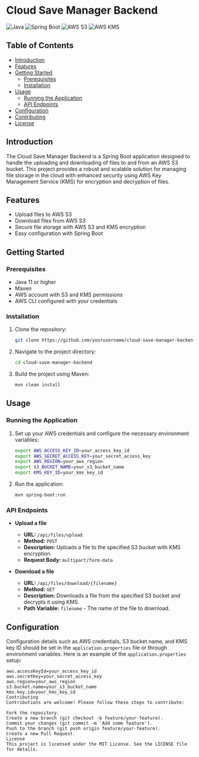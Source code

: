 # Cloud Save Manager Backend

![Java](https://img.shields.io/badge/Java-ED8B00?style=for-the-badge&logo=java&logoColor=white)
![Spring Boot](https://img.shields.io/badge/Spring_Boot-6DB33F?style=for-the-badge&logo=spring-boot&logoColor=white)
![AWS S3](https://img.shields.io/badge/AWS_S3-232F3E?style=for-the-badge&logo=amazon-aws&logoColor=white)
![AWS KMS](https://img.shields.io/badge/AWS_KMS-FF9900?style=for-the-badge&logo=amazon-aws&logoColor=white)

## Table of Contents
- [Introduction](#introduction)
- [Features](#features)
- [Getting Started](#getting-started)
  - [Prerequisites](#prerequisites)
  - [Installation](#installation)
- [Usage](#usage)
  - [Running the Application](#running-the-application)
  - [API Endpoints](#api-endpoints)
- [Configuration](#configuration)
- [Contributing](#contributing)
- [License](#license)

## Introduction
The Cloud Save Manager Backend is a Spring Boot application designed to handle the uploading and downloading of files to and from an AWS S3 bucket. This project provides a robust and scalable solution for managing file storage in the cloud with enhanced security using AWS Key Management Service (KMS) for encryption and decryption of files.

## Features
- Upload files to AWS S3
- Download files from AWS S3
- Secure file storage with AWS S3 and KMS encryption
- Easy configuration with Spring Boot

## Getting Started

### Prerequisites
- Java 11 or higher
- Maven
- AWS account with S3 and KMS permissions
- AWS CLI configured with your credentials

### Installation
1. Clone the repository:
    ```bash
    git clone https://github.com/yourusername/cloud-save-manager-backend.git
    ```
2. Navigate to the project directory:
    ```bash
    cd cloud-save-manager-backend
    ```
3. Build the project using Maven:
    ```bash
    mvn clean install
    ```

## Usage

### Running the Application
1. Set up your AWS credentials and configure the necessary environment variables:
    ```bash
    export AWS_ACCESS_KEY_ID=your_access_key_id
    export AWS_SECRET_ACCESS_KEY=your_secret_access_key
    export AWS_REGION=your_aws_region
    export S3_BUCKET_NAME=your_s3_bucket_name
    export KMS_KEY_ID=your_kms_key_id
    ```
2. Run the application:
    ```bash
    mvn spring-boot:run
    ```

### API Endpoints
- **Upload a file**
  - **URL:** `/api/files/upload`
  - **Method:** `POST`
  - **Description:** Uploads a file to the specified S3 bucket with KMS encryption.
  - **Request Body:** `multipart/form-data`

- **Download a file**
  - **URL:** `/api/files/download/{filename}`
  - **Method:** `GET`
  - **Description:** Downloads a file from the specified S3 bucket and decrypts it using KMS.
  - **Path Variable:** `filename` - The name of the file to download.

## Configuration
Configuration details such as AWS credentials, S3 bucket name, and KMS key ID should be set in the `application.properties` file or through environment variables. Here is an example of the `application.properties` setup:

```properties
aws.accessKeyId=your_access_key_id
aws.secretKey=your_secret_access_key
aws.region=your_aws_region
s3.bucket.name=your_s3_bucket_name
kms.key.id=your_kms_key_id
Contributing
Contributions are welcome! Please follow these steps to contribute:

Fork the repository.
Create a new branch (git checkout -b feature/your-feature).
Commit your changes (git commit -m 'Add some feature').
Push to the branch (git push origin feature/your-feature).
Create a new Pull Request.
License
This project is licensed under the MIT License. See the LICENSE file for details.
